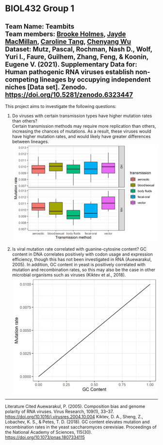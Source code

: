 # BIOL432 Group 1
Team Name: Teambits   
Team members: [Brooke Holmes](https://github.com/BrookeHolmes), [Jayde MacMillan](https://github.com/jaydealexandra), [Caroline Tang](https://github.com/carolinetang77), [Chenyang Wu](https://github.com/Wuris)  
Dataset: Mutz, Pascal, Rochman, Nash D., Wolf, Yuri I., Faure, Guilhem, Zhang, Feng, & Koonin, Eugene V. (2021). Supplementary Data for: Human pathogenic RNA viruses establish non-competing lineages by occupying independent niches [Data set]. Zenodo. https://doi.org/10.5281/zenodo.6323447
---
This project aims to investigate the following questions:  
1. Do viruses with certain transmission types have higher mutation rates than others?  
  Certain transmission methods may require more replication than others, increasing the chances of mutations. As a result, these viruses would have higher mutation rates, and would likely have greater differences between lineages.  
![Boxplots of transmission method vs mutation rate](https://github.com/carolinetang77/BIOL432-group1/raw/main/Predicted%20graphs/transmission-vs-mutation.png) 

2. Is viral mutation rate correlated with guanine-cytosine content?
  GC content in DNA correlates positively with codon usage and expression efficiency, though this has not been investigated in RNA (Auewarakul, 2005). In addition, GC content in yeast is positively correlated with mutation and recombination rates, so this may also be the case in other microbial organisms such as viruses (Kiktev et al., 2018).
![Scatterplot of GC content vs mutation rate](https://github.com/carolinetang77/BIOL432-group1/raw/main/Predicted%20graphs/gc-vs-mutation.png)
  
---
Literature Cited
Auewarakul, P. (2005). Composition bias and genome polarity of RNA viruses. Virus Research, 109(1), 33–37. https://doi.org/10.1016/j.virusres.2004.10.004 
Kiktev, D. A., Sheng, Z., Lobachev, K. S., & Petes, T. D. (2018). GC content elevates mutation and recombination rates in the yeast saccharomyces cerevisiae. Proceedings of the National Academy of Sciences, 115(30). https://doi.org/10.1073/pnas.1807334115 
